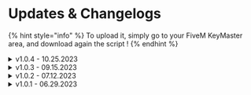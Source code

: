 # Updates & Changelogs

{% hint style="info" %}
To upload it, simply go to your FiveM KeyMaster area, and download again the script !
{% endhint %}

<details>

<summary>v1.0.4 - 10.25.2023</summary>

\
MAJ > Adding a /season command to let you in which season you are on your server.\
FIX   > The /changeTime command now actually changes the in-game time.

</details>

<details>

<summary>v1.0.3 - 09.15.2023</summary>

FIX > Improved time synchronization between different players\
FIX > The /changeTime command now actually changes the in-game time.

</details>

<details>

<summary>v1.0.2 - 07.12.2023</summary>

FIX > Improved time synchronization when arriving at the server

</details>

<details>

<summary>v1.0.1 - 06.29.2023</summary>

FIX > Improved time synchronization when arriving at the server

</details>

